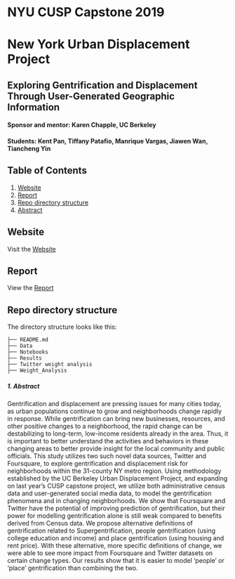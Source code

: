 # NYU CUSP Capstone 2019
# New York Urban Displacement Project

## Exploring Gentrification and Displacement Through User-Generated Geographic Information

#### Sponsor and mentor: Karen Chapple, UC Berkeley
#### Students: Kent Pan, Tiffany Patafio, Manrique Vargas, Jiawen Wan, Tiancheng Yin

## Table of Contents

1. [Website](README.md#Website)
1. [Report](README.md#Report)
1. [Repo directory structure](README.md#Repo-directory-structure)
1. [Abstract](README.md#Introduction)


## Website
Visit the [Website](https://ace-gabriel.github.io/twitter_gentrification/)

## Report
View the [Report](https://ace-gabriel.github.io/twitter_gentrification/demo/1.pdf)

## Repo directory structure

The directory structure looks like this:

    ├── README.md
    ├── Data
    ├── Notebooks
    ├── Results	
    ├── Twitter weight analysis
    ├── Weight_Analysis
        
        
##### 1. Abstract

Gentrification and displacement are pressing issues for many cities today, as urban populations continue to grow and neighborhoods change rapidly in response. While gentrification can bring new businesses, resources, and other positive changes to a neighborhood, the rapid change can be destabilizing to long-term, low-income residents already in the area. Thus, it is important to better understand the activities and behaviors in these changing areas to better provide insight for the local community and public officials. This study utilizes two such novel data sources, Twitter and Foursquare, to explore gentrification and displacement risk for neighborhoods within the 31-county NY metro region. Using methodology established by the UC Berkeley Urban Displacement Project, and expanding on last year’s CUSP capstone project, we utilize both administrative census data and user-generated social media data, to model the gentrification phenomena and in changing neighborhoods. We show that Foursquare and Twitter have the potential of improving prediction of gentrification, but their power for modelling gentrification alone is still weak compared to benefits derived from Census data. We propose alternative definitions of gentrification related to Supergentrification, people gentrification (using college education and income) and place gentrification (using housing and rent price). With these alternative, more specific definitions of change, we were able to see more impact from Foursquare and Twitter datasets on certain change types. Our results show that it is easier to model ‘people’ or ‘place’ gentrification than combining the two. 
